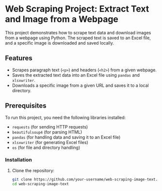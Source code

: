 # Web Scraping Project: Extract Text and Image from a Webpage

This project demonstrates how to scrape text data and download images from a webpage using Python. The scraped text is saved to an Excel file, and a specific image is downloaded and saved locally. 

## Features

- Scrapes paragraph text (`<p>`) and headers (`<h2>`) from a given webpage.
- Saves the extracted text data into an Excel file using `pandas` and `xlsxwriter`.
- Downloads a specific image from a given URL and saves it to a local directory.

## Prerequisites

To run this project, you need the following libraries installed:

- `requests` (for sending HTTP requests)
- `beautifulsoup4` (for parsing HTML)
- `pandas` (for handling data and saving it to an Excel file)
- `xlsxwriter` (for generating Excel files)
- `os` (for file and directory handling)

### Installation

1. Clone the repository:
   ```bash
   git clone https://github.com/your-username/web-scraping-image-text.git
   cd web-scraping-image-text
 
